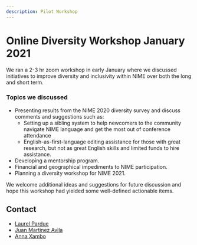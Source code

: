 ```yaml
---
description: Pilot Workshop
---
```


# Online Diversity Workshop January 2021

We ran a 2-3 hr zoom workshop in early January where we discussed initiatives to improve diversity and inclusivity within NIME over both the long and short term.

### Topics we discussed

* Presenting results from the NIME 2020 diversity survey and discuss comments and suggestions such as:
  * Setting up a sibling system to help newcomers to the community navigate NIME language and get the most out of conference attendance
  * English-as-first-language editing assistance for those with great research, but not as great English skills and limited funds to hire assistance. 
* Developing a mentorship program.
* Financial and geographical impediments to NIME participation.
* Planning a diversity workshop for NIME 2021.

We welcome additional ideas and suggestions for future discussion and hope this workshop had yielded some well-defined actionable items.

## Contact

* [Laurel Pardue](mailto:punk@mit.edu)
* [Juan Martinez Avila](mailto:psxjpma@nott.ac.uk)
* [Anna Xambo](mailto:anna.xambo@dmu.ac.uk)

